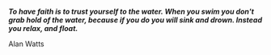 _**To have faith is to trust yourself to the water. When you swim you don't grab hold of the water, because if you do you will sink and drown. Instead you relax, and float.**_

Alan Watts